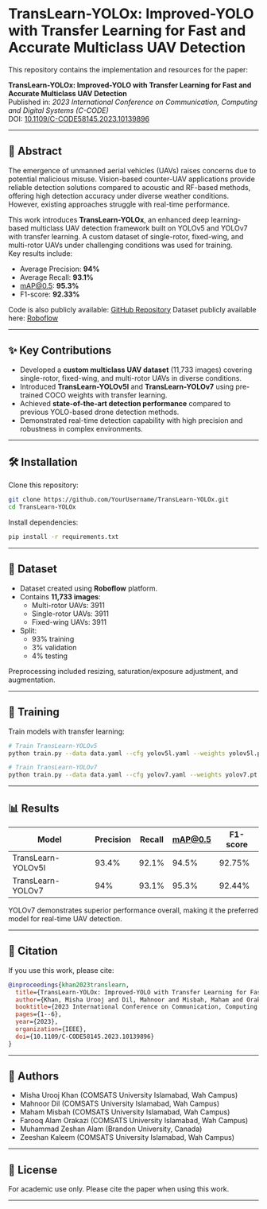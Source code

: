 # TransLearn-YOLOx: Improved-YOLO with Transfer Learning for Fast and Accurate Multiclass UAV Detection

This repository contains the implementation and resources for the paper:

**TransLearn-YOLOx: Improved-YOLO with Transfer Learning for Fast and Accurate Multiclass UAV Detection**  
Published in: *2023 International Conference on Communication, Computing and Digital Systems (C-CODE)*  
DOI: [10.1109/C-CODE58145.2023.10139896](https://ieeexplore.ieee.org/document/10139896)

---

## 📖 Abstract
The emergence of unmanned aerial vehicles (UAVs) raises concerns due to potential malicious misuse. Vision-based counter-UAV applications provide reliable detection solutions compared to acoustic and RF-based methods, offering high detection accuracy under diverse weather conditions. However, existing approaches struggle with real-time performance.

This work introduces **TransLearn-YOLOx**, an enhanced deep learning-based multiclass UAV detection framework built on YOLOv5 and YOLOv7 with transfer learning. A custom dataset of single-rotor, fixed-wing, and multi-rotor UAVs under challenging conditions was used for training.  
Key results include:
- Average Precision: **94%**
- Average Recall: **93.1%**
- mAP@0.5: **95.3%**
- F1-score: **92.33%**

Code is also publicly available: [GitHub Repository](https://github.com/ZeeshanKaleem/YOLOV5-Large-vs-YOLOV7.git)
Dataset publicly available here: [Roboflow](https://universe.roboflow.com/noor-djz41/multiuav)

---

## ✨ Key Contributions
- Developed a **custom multiclass UAV dataset** (11,733 images) covering single-rotor, fixed-wing, and multi-rotor UAVs in diverse conditions.
- Introduced **TransLearn-YOLOv5l** and **TransLearn-YOLOv7** using pre-trained COCO weights with transfer learning.
- Achieved **state-of-the-art detection performance** compared to previous YOLO-based drone detection methods.
- Demonstrated real-time detection capability with high precision and robustness in complex environments.

---

## 🛠️ Installation
Clone this repository:
```bash
git clone https://github.com/YourUsername/TransLearn-YOLOx.git
cd TransLearn-YOLOx
```

Install dependencies:
```bash
pip install -r requirements.txt
```

---

## 📂 Dataset
- Dataset created using **Roboflow** platform.  
- Contains **11,733 images**:
  - Multi-rotor UAVs: 3911
  - Single-rotor UAVs: 3911
  - Fixed-wing UAVs: 3911  
- Split:
  - 93% training
  - 3% validation
  - 4% testing

Preprocessing included resizing, saturation/exposure adjustment, and augmentation.

---

## 🚀 Training
Train models with transfer learning:

```bash
# Train TransLearn-YOLOv5
python train.py --data data.yaml --cfg yolov5l.yaml --weights yolov5l.pt --epochs 50

# Train TransLearn-YOLOv7
python train.py --data data.yaml --cfg yolov7.yaml --weights yolov7.pt --epochs 50
```

---

## 📊 Results
| Model              | Precision | Recall | mAP@0.5 | F1-score |
|--------------------|-----------|--------|---------|----------|
| TransLearn-YOLOv5l | 93.4%     | 92.1%  | 94.5%   | 92.75%   |
| TransLearn-YOLOv7  | 94%       | 93.1%  | 95.3%   | 92.44%   |

YOLOv7 demonstrates superior performance overall, making it the preferred model for real-time UAV detection.

---

## 📌 Citation
If you use this work, please cite:

```bibtex
@inproceedings{khan2023translearn,
  title={TransLearn-YOLOx: Improved-YOLO with Transfer Learning for Fast and Accurate Multiclass UAV Detection},
  author={Khan, Misha Urooj and Dil, Mahnoor and Misbah, Maham and Orakazi, Farooq Alam and Alam, Muhammad Zeshan and Kaleem, Zeeshan},
  booktitle={2023 International Conference on Communication, Computing and Digital Systems (C-CODE)},
  pages={1--6},
  year={2023},
  organization={IEEE},
  doi={10.1109/C-CODE58145.2023.10139896}
}
```

---

## 👥 Authors
- Misha Urooj Khan (COMSATS University Islamabad, Wah Campus)  
- Mahnoor Dil (COMSATS University Islamabad, Wah Campus)  
- Maham Misbah (COMSATS University Islamabad, Wah Campus)  
- Farooq Alam Orakazi (COMSATS University Islamabad, Wah Campus)  
- Muhammad Zeshan Alam (Brandon University, Canada)  
- Zeeshan Kaleem (COMSATS University Islamabad, Wah Campus)  

---

## 📌 License
 For academic use only. Please cite the paper when using this work.

---

